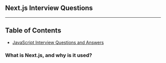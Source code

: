 ## Next.js Interview Questions
---

## Table of Contents
- [JavaScript Interview Questions and Answers](#javascript-interview-questions-and-answers)
  
### What is Next.js, and why is it used?
